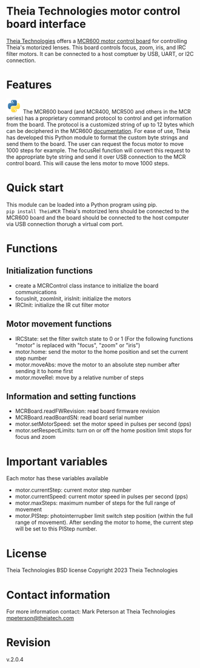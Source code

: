 # Theia Technologies motor control board interface
[Theia Technologies](https://www.theiatech.com) offers a [MCR600 motor control board](https://www.theiatech.com/lenses/accessories/mcr/) for controlling Theia's motorized lenses.  This board controls focus, zoom, iris, and IRC filter motors.  It can be connected to a host comptuer by USB, UART, or I2C connection.  

# Features
<img src="https://raw.githubusercontent.com/devicons/devicon/master/icons/python/python-original.svg" alt="python" width="40" height="40"/> The MCR600 board (and MCR400, MCR500 and others in the MCR series) has a proprietary command protocol to control and get information from the board.  The protocol is a customized string of up to 12 bytes which can be deciphered in the MCR600 [documentation](https://www.theiatech.com/lenses/accessories/mcr/).  For ease of use, Theia has developed this Python module to format the custom byte strings and send them to the board.  The user can request the focus motor to move 1000 steps for example.  The focusRel function will convert this request to the appropriate byte string and send it over USB connection to the MCR control board.  This will cause the lens motor to move 1000 steps.  

# Quick start
This module can be loaded into a Python program using pip.  
```pip install TheiaMCR```
Theia's motorized lens should be connected to the MCR600 board and the board should be connected to the host computer via USB connection thorugh a virtual com port.  

# Functions
## Initialization functions
- create a MCRControl class instance to initialize the board communications
- focusInit, zoomInit, irisInit: initialize the motors
- IRCInit: initialize the IR cut filter motor
## Motor movement functions
- IRCState: set the filter switch state to 0 or 1 
(For the following functions "motor" is replaced with "focus", "zoom" or "iris")
- motor.home: send the motor to the home position and set the current step number
- motor.moveAbs: move the motor to an absolute step number after sending it to home first
- motor.moveRel: move by a relative number of steps
## Information and setting functions
- MCRBoard.readFWRevision: read board firmware revision
- MCRBoard.readBoardSN: read board serial number
- motor.setMotorSpeed: set the motor speed in pulses per second (pps)
- motor.setRespectLimits: turn on or off the home position limit stops for focus and zoom

# Important variables
Each motor has these variables available
- motor.currentStep: current motor step number
- motor.currentSpeed: current motor speed in pulses per second (pps)
- motor.maxSteps: maximum number of steps for the full range of movement
- motor.PIStep: photointerrupber limit switch step position (within the full range of movement).  After sending the motor to home, the current step will be set to this PIStep number.  

# License
Theia Technologies BSD license
Copyright 2023 Theia Technologies

# Contact information
For more information contact: 
Mark Peterson at Theia Technologies
[mpeterson@theiatech.com](mailto://mpeterson@theiatech.com)

# Revision
v.2.0.4